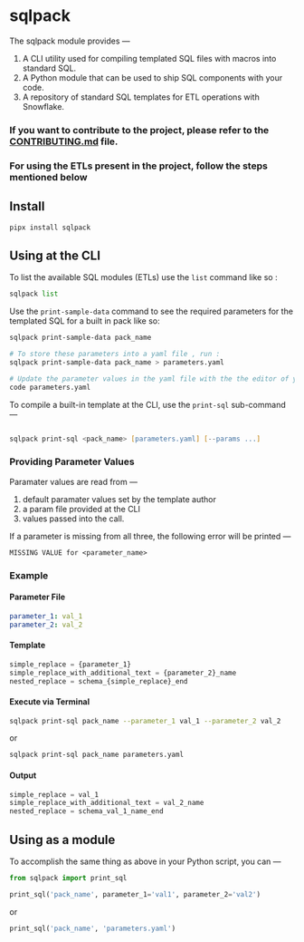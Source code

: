 <!-- README.md -->
# sqlpack

The sqlpack module provides —

1. A CLI utility used for compiling templated SQL files with macros into standard SQL.
2. A Python module that can be used to ship SQL components with your code.
3. A repository of standard SQL templates for ETL operations with Snowflake.


### If you want to contribute to the project, please refer to the [CONTRIBUTING.md](CONTRIBUTING.md) file.

### For using the ETLs present in the project, follow the steps mentioned below

## Install
```zsh
pipx install sqlpack
```

## Using at the CLI

To list the available SQL modules (ETLs) use the `list` command like so :
```python
sqlpack list
```

Use the `print-sample-data` command to see the required parameters for the templated SQL for a built in pack like so:
```zsh
sqlpack print-sample-data pack_name

# To store these parameters into a yaml file , run :
sqlpack print-sample-data pack_name > parameters.yaml

# Update the parameter values in the yaml file with the the editor of your choice. If you use VSCode , run :
code parameters.yaml
```

To compile a built-in template at the CLI, use the `print-sql` sub-command —

```zsh

sqlpack print-sql <pack_name> [parameters.yaml] [--params ...]

```

### Providing Parameter Values

Paramater values are read from —

1. default paramater values set by the template author
2. a param file provided at the CLI
3. values passed into the call.

If a parameter is missing from all three, the following error will be printed —

```
MISSING VALUE for <parameter_name>
```

### Example

#### Parameter File
```yaml
parameter_1: val_1
parameter_2: val_2
```

#### Template
```sql
simple_replace = {parameter_1}
simple_replace_with_additional_text = {parameter_2}_name
nested_replace = schema_{simple_replace}_end
```

#### Execute via Terminal
```zsh
sqlpack print-sql pack_name --parameter_1 val_1 --parameter_2 val_2
```
or
```zsh
sqlpack print-sql pack_name parameters.yaml

```

#### Output
```sql
simple_replace = val_1
simple_replace_with_additional_text = val_2_name
nested_replace = schema_val_1_name_end
```

## Using as a module

To accomplish the same thing as above in your Python script, you can —

```python
from sqlpack import print_sql

print_sql('pack_name', parameter_1='val1', parameter_2='val2')
```
or 
```python
print_sql('pack_name', 'parameters.yaml')
```
